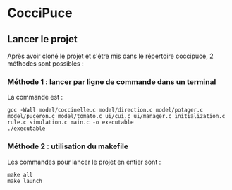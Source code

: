 # CocciPuce

## Lancer le projet

Après avoir cloné le projet et s'être mis dans le répertoire coccipuce, 2 méthodes sont possibles : <br/>

### Méthode 1 : lancer par ligne de commande dans un terminal

La commande est :<br/>

    gcc -Wall model/coccinelle.c model/direction.c model/potager.c model/puceron.c model/tomato.c ui/cui.c ui/manager.c initialization.c rule.c simulation.c main.c -o executable
    ./executable

### Méthode 2 : utilisation du makefile

Les commandes pour lancer le projet en entier sont :<br/>

    make all
    make launch
